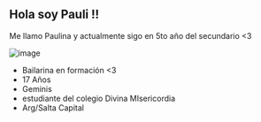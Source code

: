 ## Hola soy Pauli !!


Me llamo Paulina y actualmente sigo en 5to año del secundario <3

![image](https://i.pinimg.com/564x/53/d5/44/53d544657c573c87f4029a840bddb5cf.jpg)
- Bailarina en formación <3
- 17 Años
- Geminis
- estudiante del colegio Divina MIsericordia
- Arg/Salta Capital
